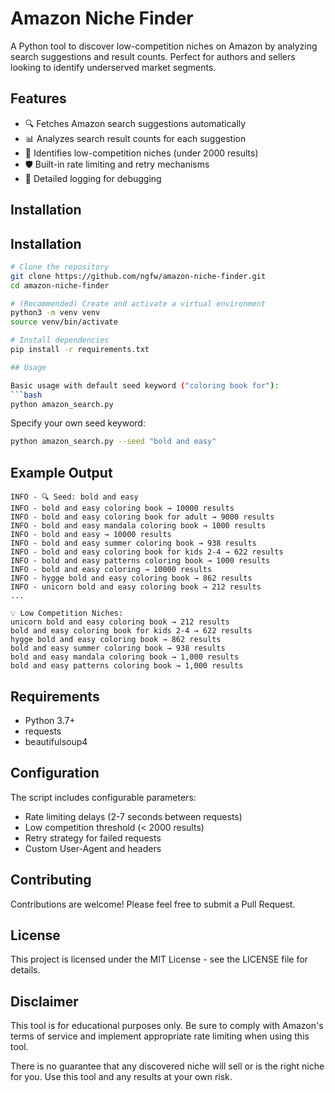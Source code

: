 # Amazon Niche Finder

A Python tool to discover low-competition niches on Amazon by analyzing search suggestions and result counts. Perfect for authors and sellers looking to identify underserved market segments.

## Features

- 🔍 Fetches Amazon search suggestions automatically
- 📊 Analyzes search result counts for each suggestion
- 🎯 Identifies low-competition niches (under 2000 results)
- 🛡️ Built-in rate limiting and retry mechanisms
- 📝 Detailed logging for debugging

## Installation

## Installation

```bash
# Clone the repository
git clone https://github.com/ngfw/amazon-niche-finder.git
cd amazon-niche-finder

# (Recommended) Create and activate a virtual environment
python3 -m venv venv
source venv/bin/activate

# Install dependencies
pip install -r requirements.txt

## Usage

Basic usage with default seed keyword ("coloring book for"):
```bash
python amazon_search.py
```

Specify your own seed keyword:
```bash
python amazon_search.py --seed "bold and easy"
```

## Example Output

```
INFO - 🔍 Seed: bold and easy
INFO - bold and easy coloring book → 10000 results
INFO - bold and easy coloring book for adult → 9000 results
INFO - bold and easy mandala coloring book → 1000 results
INFO - bold and easy → 10000 results
INFO - bold and easy summer coloring book → 938 results
INFO - bold and easy coloring book for kids 2-4 → 622 results
INFO - bold and easy patterns coloring book → 1000 results
INFO - bold and easy coloring → 10000 results
INFO - hygge bold and easy coloring book → 862 results
INFO - unicorn bold and easy coloring book → 212 results
...

💡 Low Competition Niches:
unicorn bold and easy coloring book → 212 results
bold and easy coloring book for kids 2-4 → 622 results
hygge bold and easy coloring book → 862 results
bold and easy summer coloring book → 938 results
bold and easy mandala coloring book → 1,000 results
bold and easy patterns coloring book → 1,000 results
```

## Requirements

- Python 3.7+
- requests
- beautifulsoup4

## Configuration

The script includes configurable parameters:
- Rate limiting delays (2-7 seconds between requests)
- Low competition threshold (< 2000 results)
- Retry strategy for failed requests
- Custom User-Agent and headers

## Contributing

Contributions are welcome! Please feel free to submit a Pull Request.

## License

This project is licensed under the MIT License - see the LICENSE file for details.

## Disclaimer

This tool is for educational purposes only. Be sure to comply with Amazon's terms of service and implement appropriate rate limiting when using this tool.

There is no guarantee that any discovered niche will sell or is the right niche for you. Use this tool and any results at your own risk.
